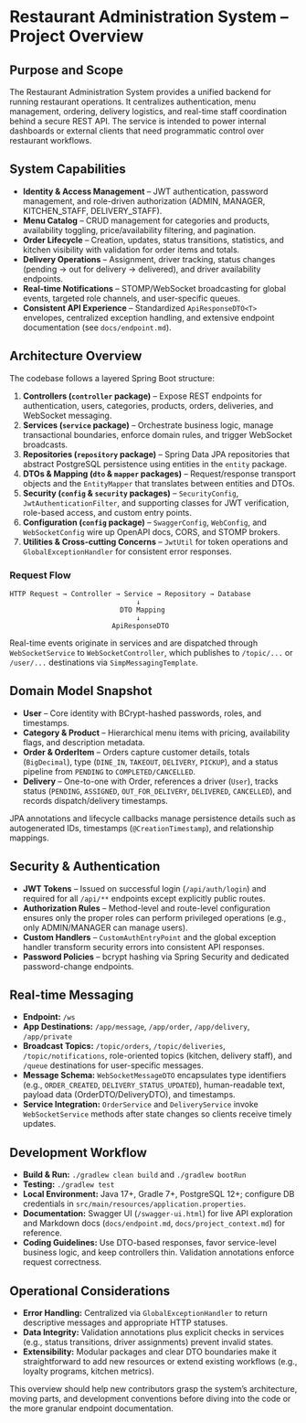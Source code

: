 # Restaurant Administration System – Project Overview

## Purpose and Scope
The Restaurant Administration System provides a unified backend for running restaurant operations. It centralizes authentication, menu management, ordering, delivery logistics, and real-time staff coordination behind a secure REST API. The service is intended to power internal dashboards or external clients that need programmatic control over restaurant workflows.

## System Capabilities
- **Identity & Access Management** – JWT authentication, password management, and role-driven authorization (ADMIN, MANAGER, KITCHEN_STAFF, DELIVERY_STAFF).
- **Menu Catalog** – CRUD management for categories and products, availability toggling, price/availability filtering, and pagination.
- **Order Lifecycle** – Creation, updates, status transitions, statistics, and kitchen visibility with validation for order items and totals.
- **Delivery Operations** – Assignment, driver tracking, status changes (pending → out for delivery → delivered), and driver availability endpoints.
- **Real-time Notifications** – STOMP/WebSocket broadcasting for global events, targeted role channels, and user-specific queues.
- **Consistent API Experience** – Standardized `ApiResponseDTO<T>` envelopes, centralized exception handling, and extensive endpoint documentation (see `docs/endpoint.md`).

## Architecture Overview
The codebase follows a layered Spring Boot structure:

1. **Controllers (`controller` package)** – Expose REST endpoints for authentication, users, categories, products, orders, deliveries, and WebSocket messaging.
2. **Services (`service` package)** – Orchestrate business logic, manage transactional boundaries, enforce domain rules, and trigger WebSocket broadcasts.
3. **Repositories (`repository` package)** – Spring Data JPA repositories that abstract PostgreSQL persistence using entities in the `entity` package.
4. **DTOs & Mapping (`dto` & `mapper` packages)** – Request/response transport objects and the `EntityMapper` that translates between entities and DTOs.
5. **Security (`config` & `security` packages)** – `SecurityConfig`, `JwtAuthenticationFilter`, and supporting classes for JWT verification, role-based access, and custom entry points.
6. **Configuration (`config` package)** – `SwaggerConfig`, `WebConfig`, and `WebSocketConfig` wire up OpenAPI docs, CORS, and STOMP brokers.
7. **Utilities & Cross-cutting Concerns** – `JwtUtil` for token operations and `GlobalExceptionHandler` for consistent error responses.

### Request Flow
```
HTTP Request → Controller → Service → Repository → Database
                               ↓
                           DTO Mapping
                               ↓
                         ApiResponseDTO
```
Real-time events originate in services and are dispatched through `WebSocketService` to `WebSocketController`, which publishes to `/topic/...` or `/user/...` destinations via `SimpMessagingTemplate`.

## Domain Model Snapshot
- **User** – Core identity with BCrypt-hashed passwords, roles, and timestamps.
- **Category & Product** – Hierarchical menu items with pricing, availability flags, and description metadata.
- **Order & OrderItem** – Orders capture customer details, totals (`BigDecimal`), type (`DINE_IN`, `TAKEOUT`, `DELIVERY`, `PICKUP`), and a status pipeline from `PENDING` to `COMPLETED/CANCELLED`.
- **Delivery** – One-to-one with Order, references a driver (`User`), tracks status (`PENDING`, `ASSIGNED`, `OUT_FOR_DELIVERY`, `DELIVERED`, `CANCELLED`), and records dispatch/delivery timestamps.

JPA annotations and lifecycle callbacks manage persistence details such as autogenerated IDs, timestamps (`@CreationTimestamp`), and relationship mappings.

## Security & Authentication
- **JWT Tokens** – Issued on successful login (`/api/auth/login`) and required for all `/api/**` endpoints except explicitly public routes.
- **Authorization Rules** – Method-level and route-level configuration ensures only the proper roles can perform privileged operations (e.g., only ADMIN/MANAGER can manage users).
- **Custom Handlers** – `CustomAuthEntryPoint` and the global exception handler transform security errors into consistent API responses.
- **Password Policies** – bcrypt hashing via Spring Security and dedicated password-change endpoints.

## Real-time Messaging
- **Endpoint:** `/ws`
- **App Destinations:** `/app/message`, `/app/order`, `/app/delivery`, `/app/private`
- **Broadcast Topics:** `/topic/orders`, `/topic/deliveries`, `/topic/notifications`, role-oriented topics (kitchen, delivery staff), and `/queue` destinations for user-specific messages.
- **Message Schema:** `WebSocketMessageDTO` encapsulates type identifiers (e.g., `ORDER_CREATED`, `DELIVERY_STATUS_UPDATED`), human-readable text, payload data (OrderDTO/DeliveryDTO), and timestamps.
- **Service Integration:** `OrderService` and `DeliveryService` invoke `WebSocketService` methods after state changes so clients receive timely updates.

## Development Workflow
- **Build & Run:** `./gradlew clean build` and `./gradlew bootRun`
- **Testing:** `./gradlew test`
- **Local Environment:** Java 17+, Gradle 7+, PostgreSQL 12+; configure DB credentials in `src/main/resources/application.properties`.
- **Documentation:** Swagger UI (`/swagger-ui.html`) for live API exploration and Markdown docs (`docs/endpoint.md`, `docs/project_context.md`) for reference.
- **Coding Guidelines:** Use DTO-based responses, favor service-level business logic, and keep controllers thin. Validation annotations enforce request correctness.

## Operational Considerations
- **Error Handling:** Centralized via `GlobalExceptionHandler` to return descriptive messages and appropriate HTTP statuses.
- **Data Integrity:** Validation annotations plus explicit checks in services (e.g., status transitions, driver assignments) prevent invalid states.
- **Extensibility:** Modular packages and clear DTO boundaries make it straightforward to add new resources or extend existing workflows (e.g., loyalty programs, kitchen metrics).

This overview should help new contributors grasp the system’s architecture, moving parts, and development conventions before diving into the code or the more granular endpoint documentation.
